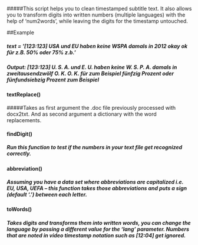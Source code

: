 
#####This script helps you to clean timestamped subtitle text. It also allows you to transform digits into written numbers (multiple languages) with the help of ‘num2words’, while leaving the digits for the timestamp untouched. 


##Example 
##### text = '[123:123] USA und EU haben keine WSPA damals in 2012 okay ok für z.B. 50% oder 75% z.b.'

##### Output: [123:123] U. S. A. und E. U. haben keine W. S. P. A. damals in zweitausendzwölf O. K. O. K. für zum Beispiel fünfzig Prozent oder fünfundsiebzig Prozent zum Beispiel



#### textReplace()
#####Takes as first argument the .doc file previously processed with docx2txt. And as second argument a dictionary with the word replacements. 

#### findDigit() 
##### Run this function to test if the numbers in your text file get recognized correctly.

#### abbreviation()
##### Assuming you have a data set where abbreviations are capitalized i.e. EU, USA, UEFA – this function takes those abbreviations and puts a sign (default ‘.’) between each letter.

#### toWords() 
##### Takes digits and transforms them into written words, you can change the language by passing a different value for the ‘lang’ parameter. Numbers that are noted in video timestamp notation such as  [12:04] get ignored. 
